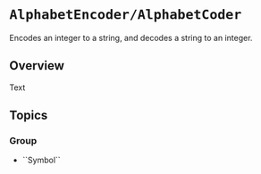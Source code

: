 # ``AlphabetEncoder/AlphabetCoder``

Encodes an integer to a string, and decodes a string to an integer.


## Overview

<!--@START_MENU_TOKEN@-->Text<!--@END_MENU_TOKEN@-->

## Topics

### <!--@START_MENU_TOKEN@-->Group<!--@END_MENU_TOKEN@-->

- <!--@START_MENU_TOKEN@-->``Symbol``<!--@END_MENU_TOKEN@-->

